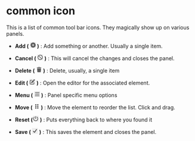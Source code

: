 # common icon
This is a list of common tool bar icons. They magically show up on various panels.

- **Add ( ![](./img/plus.png "Add") )** : Add something or another. Usually a single item.

- **Cancel ( ![](./img/no.png "Cancel") )** : This will cancel the changes and closes the panel.

- **Delete ( ![](./img/trash.png "Delete") )** : Delete, usually, a single item

- **Edit ( ![](./img/pen.png "Edit") )** : Open the editor for the associated element.

- **Menu ( ![](./img/bars.png "Menu") )** : Panel specific menu options

- **Move ( ![](./img/handle.png "Move") )** : Move the element to reorder the list. Click and drag.

- **Reset (![](./img/power.png "Reset") )** : Puts everything back to where you found it

- **Save ( ![](./img/check.png "Save") )** : This saves the element and closes the panel.
